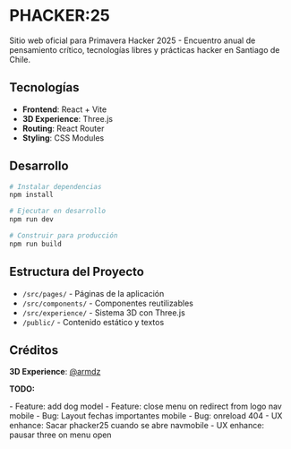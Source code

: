 # PHACKER:25

Sitio web oficial para Primavera Hacker 2025 - Encuentro anual de pensamiento crítico, tecnologías libres y prácticas hacker en Santiago de Chile.

## Tecnologías

- **Frontend**: React + Vite
- **3D Experience**: Three.js
- **Routing**: React Router
- **Styling**: CSS Modules

## Desarrollo

```bash
# Instalar dependencias
npm install

# Ejecutar en desarrollo
npm run dev

# Construir para producción
npm run build
```

## Estructura del Proyecto

- `/src/pages/` - Páginas de la aplicación
- `/src/components/` - Componentes reutilizables
- `/src/experience/` - Sistema 3D con Three.js
- `/public/` - Contenido estático y textos

## Créditos

**3D Experience**: [@armdz](https://github.com/armdz)

**TODO:**

-⁠ ⁠Feature: add dog model
-⁠ ⁠Feature: close menu on redirect from logo nav mobile
-⁠ ⁠Bug: Layout fechas importantes mobile
-⁠ ⁠Bug: onreload 404
-⁠ ⁠UX enhance: Sacar phacker25 cuando se abre navmobile
-⁠ ⁠UX enhance: pausar three on menu open
